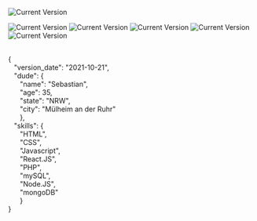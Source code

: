 ![Current Version](https://img.shields.io/badge/Readme-v0.3-00cc00.svg)

![Current Version](https://img.shields.io/badge/HTML-3d3c5a.svg)
![Current Version](https://img.shields.io/badge/CSS-1b8fe7.svg)
![Current Version](https://img.shields.io/badge/Javascript-e0c222.svg)
![Current Version](https://img.shields.io/badge/REACT-7ca286.svg)
![Current Version](https://img.shields.io/badge/Node.JS-3b4982.svg)

<br>{
<br>&nbsp;&nbsp;&nbsp;"version_date": "2021-10-21",
<br>&nbsp;&nbsp;&nbsp;"dude": {
<br>&nbsp;&nbsp;&nbsp;&nbsp;&nbsp;&nbsp;"name": "Sebastian",
<br>&nbsp;&nbsp;&nbsp;&nbsp;&nbsp;&nbsp;"age": 35,
<br>&nbsp;&nbsp;&nbsp;&nbsp;&nbsp;&nbsp;"state": "NRW",
<br>&nbsp;&nbsp;&nbsp;&nbsp;&nbsp;&nbsp;"city": "Mülheim an der Ruhr"
<br>&nbsp;&nbsp;&nbsp;&nbsp;&nbsp;&nbsp;},
<br>&nbsp;&nbsp;&nbsp;"skills": {
<br>&nbsp;&nbsp;&nbsp;&nbsp;&nbsp;&nbsp;"HTML",
<br>&nbsp;&nbsp;&nbsp;&nbsp;&nbsp;&nbsp;"CSS",
<br>&nbsp;&nbsp;&nbsp;&nbsp;&nbsp;&nbsp;"Javascript",
<br>&nbsp;&nbsp;&nbsp;&nbsp;&nbsp;&nbsp;"React.JS",
<br>&nbsp;&nbsp;&nbsp;&nbsp;&nbsp;&nbsp;"PHP",
<br>&nbsp;&nbsp;&nbsp;&nbsp;&nbsp;&nbsp;"mySQL",
<br>&nbsp;&nbsp;&nbsp;&nbsp;&nbsp;&nbsp;"Node.JS",
<br>&nbsp;&nbsp;&nbsp;&nbsp;&nbsp;&nbsp;"mongoDB"
<br>&nbsp;&nbsp;&nbsp;&nbsp;&nbsp;&nbsp;}
<br>}
    
